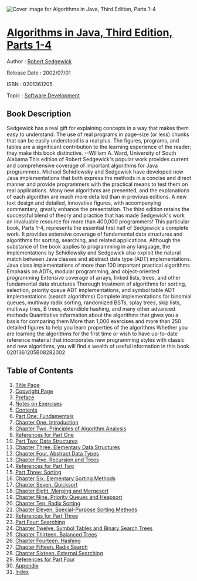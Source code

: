 ![Cover image for Algorithms in Java, Third Edition, Parts 1-4](https://imgdetail.ebookreading.net/cover/cover/software_development/EB0201361205.jpg)

[Algorithms in Java, Third Edition, Parts 1-4](https://ebookreading.net/view/book/Algorithms+in+Java%2C+Third+Edition%2C+Parts+1-4-EB0201361205_1.html "Algorithms in Java, Third Edition, Parts 1-4")
====================================================================================================================

Author : [Robert Sedgewick](https://ebookreading.net/search/author/Robert+Sedgewick)

Release Date : 2002/07/01

ISBN : 0201361205

Topic : [Software Development](https://ebookreading.net/search/category/software-development)

Book Description
-----------------

Sedgewick has a real gift for explaining concepts in a way that makes them easy to understand. The use of real programs in page-size (or less) chunks that can be easily understood is a real plus. The figures, programs, and tables are a significant contribution to the learning experience of the reader; they make this book distinctive. --William A. Ward, University of South Alabama
This edition of Robert Sedgewick's popular work provides current and comprehensive coverage of important algorithms for Java programmers. Michael Schidlowsky and Sedgewick have developed new Java implementations that both express the methods in a concise and direct manner and provide programmers with the practical means to test them on real applications.
Many new algorithms are presented, and the explanations of each algorithm are much more detailed than in previous editions. A new text design and detailed, innovative figures, with accompanying commentary, greatly enhance the presentation. The third edition retains the successful blend of theory and practice that has made Sedgewick's work an invaluable resource for more than 400,000 programmers!
This particular book, Parts 1-4, represents the essential first half of Sedgewick's complete work. It provides extensive coverage of fundamental data structures and algorithms for sorting, searching, and related applications. Although the substance of the book applies to programming in any language, the implementations by Schidlowsky and Sedgewick also exploit the natural match between Java classes and abstract data type (ADT) implementations.
Java class implementations of more than 100 important practical algorithms
Emphasis on ADTs, modular programming, and object-oriented programming
Extensive coverage of arrays, linked lists, trees, and other fundamental data structures
Thorough treatment of algorithms for sorting, selection, priority queue ADT implementations, and symbol table ADT implementations (search algorithms)
Complete implementations for binomial queues, multiway radix sorting, randomized BSTs, splay trees, skip lists, multiway tries, B trees, extendible hashing, and many other advanced methods
Quantitative information about the algorithms that gives you a basis for comparing them
More than 1,000 exercises and more than 250 detailed figures to help you learn properties of the algorithms
Whether you are learning the algorithms for the first time or wish to have up-to-date reference material that incorporates new programming styles with classic and new algorithms, you will find a wealth of useful information in this book.
 0201361205B08282002
              
Table of Contents
-----------------

1. [Title Page](https://ebookreading.net/view/book/Algorithms+in+Java%2C+Third+Edition%2C+Parts+1-4-EB0201361205_2.html)
1. [Copyright Page](https://ebookreading.net/view/book/Algorithms+in+Java%2C+Third+Edition%2C+Parts+1-4-EB0201361205_3.html)
1. [Preface](https://ebookreading.net/view/book/Algorithms+in+Java%2C+Third+Edition%2C+Parts+1-4-EB0201361205_4.html)
1. [Notes on Exercises](https://ebookreading.net/view/book/Algorithms+in+Java%2C+Third+Edition%2C+Parts+1-4-EB0201361205_6.html)
1. [Contents](https://ebookreading.net/view/book/Algorithms+in+Java%2C+Third+Edition%2C+Parts+1-4-EB0201361205_7.html)
1. [Part One: Fundamentals](https://ebookreading.net/view/book/Algorithms+in+Java%2C+Third+Edition%2C+Parts+1-4-EB0201361205_8.html)
1. [Chapter One. Introduction](https://ebookreading.net/view/book/Algorithms+in+Java%2C+Third+Edition%2C+Parts+1-4-EB0201361205_9.html)
1. [Chapter Two. Principles of Algorithm Analysis](https://ebookreading.net/view/book/Algorithms+in+Java%2C+Third+Edition%2C+Parts+1-4-EB0201361205_10.html)
1. [References for Part One](https://ebookreading.net/view/book/Algorithms+in+Java%2C+Third+Edition%2C+Parts+1-4-EB0201361205_11.html)
1. [Part Two: Data Structures](https://ebookreading.net/view/book/Algorithms+in+Java%2C+Third+Edition%2C+Parts+1-4-EB0201361205_12.html)
1. [Chapter Three. Elementary Data Structures](https://ebookreading.net/view/book/Algorithms+in+Java%2C+Third+Edition%2C+Parts+1-4-EB0201361205_13.html)
1. [Chapter Four. Abstract Data Types](https://ebookreading.net/view/book/Algorithms+in+Java%2C+Third+Edition%2C+Parts+1-4-EB0201361205_14.html)
1. [Chapter Five. Recursion and Trees](https://ebookreading.net/view/book/Algorithms+in+Java%2C+Third+Edition%2C+Parts+1-4-EB0201361205_15.html)
1. [References for Part Two](https://ebookreading.net/view/book/Algorithms+in+Java%2C+Third+Edition%2C+Parts+1-4-EB0201361205_16.html)
1. [Part Three: Sorting](https://ebookreading.net/view/book/Algorithms+in+Java%2C+Third+Edition%2C+Parts+1-4-EB0201361205_17.html)
1. [Chapter Six. Elementary Sorting Methods](https://ebookreading.net/view/book/Algorithms+in+Java%2C+Third+Edition%2C+Parts+1-4-EB0201361205_18.html)
1. [Chapter Seven. Quicksort](https://ebookreading.net/view/book/Algorithms+in+Java%2C+Third+Edition%2C+Parts+1-4-EB0201361205_19.html)
1. [Chapter Eight. Merging and Mergesort](https://ebookreading.net/view/book/Algorithms+in+Java%2C+Third+Edition%2C+Parts+1-4-EB0201361205_20.html)
1. [Chapter Nine. Priority Queues and Heapsort](https://ebookreading.net/view/book/Algorithms+in+Java%2C+Third+Edition%2C+Parts+1-4-EB0201361205_21.html)
1. [Chapter Ten. Radix Sorting](https://ebookreading.net/view/book/Algorithms+in+Java%2C+Third+Edition%2C+Parts+1-4-EB0201361205_22.html)
1. [Chapter Eleven. Special-Purpose Sorting Methods](https://ebookreading.net/view/book/Algorithms+in+Java%2C+Third+Edition%2C+Parts+1-4-EB0201361205_23.html)
1. [References for Part Three](https://ebookreading.net/view/book/Algorithms+in+Java%2C+Third+Edition%2C+Parts+1-4-EB0201361205_24.html)
1. [Part Four: Searching](https://ebookreading.net/view/book/Algorithms+in+Java%2C+Third+Edition%2C+Parts+1-4-EB0201361205_25.html)
1. [Chapter Twelve. Symbol Tables and Binary Search Trees](https://ebookreading.net/view/book/Algorithms+in+Java%2C+Third+Edition%2C+Parts+1-4-EB0201361205_26.html)
1. [Chapter Thirteen. Balanced Trees](https://ebookreading.net/view/book/Algorithms+in+Java%2C+Third+Edition%2C+Parts+1-4-EB0201361205_27.html)
1. [Chapter Fourteen. Hashing](https://ebookreading.net/view/book/Algorithms+in+Java%2C+Third+Edition%2C+Parts+1-4-EB0201361205_28.html)
1. [Chapter Fifteen. Radix Search](https://ebookreading.net/view/book/Algorithms+in+Java%2C+Third+Edition%2C+Parts+1-4-EB0201361205_29.html)
1. [Chapter Sixteen. External Searching](https://ebookreading.net/view/book/Algorithms+in+Java%2C+Third+Edition%2C+Parts+1-4-EB0201361205_30.html)
1. [References for Part Four](https://ebookreading.net/view/book/Algorithms+in+Java%2C+Third+Edition%2C+Parts+1-4-EB0201361205_31.html)
1. [Appendix](https://ebookreading.net/view/book/Algorithms+in+Java%2C+Third+Edition%2C+Parts+1-4-EB0201361205_32.html)
1. [Index](https://ebookreading.net/view/book/Algorithms+in+Java%2C+Third+Edition%2C+Parts+1-4-EB0201361205_33.html)
